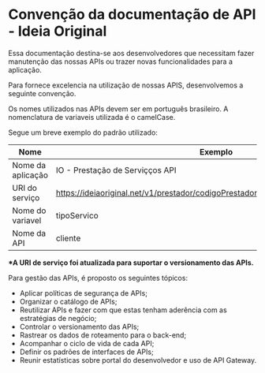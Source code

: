 # Convenção da documentação de API - Ideia Original

Essa documentação destina-se aos desenvolvedores que necessitam fazer manutenção das nossas APIs ou trazer novas funcionalidades para a aplicação.

Para fornece excelencia na utilização de nossas APIS, desenvolvemos a seguinte convenção.

Os nomes utilizados nas APIs devem ser em português brasileiro.
A nomenclatura de variaveis utilizada é o camelCase.

Segue um breve exemplo do padrão utilizado:

| Nome  | Exemplo | 
|---|---|
| Nome da aplicação | IO - Prestação de Serviçços API  |
| URI do serviço | https://ideiaoriginal.net/v1/prestador/codigoPrestador/542/registroServicosPrestados | 
| Nome do variavel | tipoServico |
| Nome da API | cliente |

<b>*A URI de serviço foi atualizada para suportar o versionamento das APIs.</b>

Para gestão das APIs, é proposto os seguintes tópicos:

* Aplicar políticas de segurança de APIs;
* Organizar o catálogo de APIs;
* Reutilizar APIs e fazer com que estas tenham aderência com as estratégias de negócio;
* Controlar o versionamento das APIs;
* Rastrear os dados de roteamento para o back-end;
* Acompanhar o ciclo de vida de cada API;
* Definir os padrões de interfaces de APIs;
* Reunir estatísticas sobre portal do desenvolvedor e uso de API Gateway.